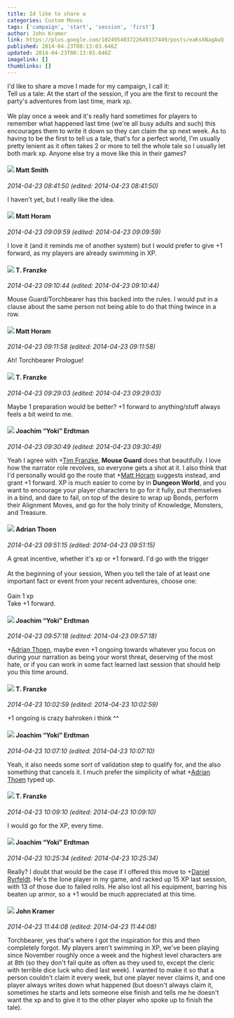 ```yaml
---
title: Id like to share a
categories: Custom Moves
tags: ['campaign', 'start', 'session', 'first']
author: John Kramer
link: https://plus.google.com/102495403722649337449/posts/eaKsXNagAuQ
published: 2014-04-23T08:13:03.646Z
updated: 2014-04-23T08:13:03.646Z
imagelink: []
thumblinks: []
---
```


I&#39;d like to share a move I made for my campaign, I call it:<br />Tell us a tale: At the start of the session, if you are the first to recount the party&#39;s adventures from last time, mark xp.<br /><br />We play once a week and it&#39;s really hard sometimes for players to remember what happened last time (we&#39;re all busy adults and such) this encourages them to write it down so they can claim the xp next week. As to having to be the first to tell us a tale, that&#39;s for a perfect world, I&#39;m usually pretty lenient as it often takes 2 or more to tell the whole tale so I usually let both mark xp. Anyone else try a move like this in their games?
<div id='comment z13pvj5wcun0f5or004ce5xpaxfjwdqaueo'>
  <h4><img src='{{site.baseurl}}//images/avatars/114058978089705547111_photo.jpg'> Matt Smith</h4>
      <p><cite>2014-04-23 08:41:50 (edited: 2014-04-23 08:41:50)</cite></p>
        <p>I haven&#39;t yet, but I really like the idea. </p>
</div>
        

<div id='comment z13pvj5wcun0f5or004ce5xpaxfjwdqaueo'>
  <h4><img src='{{site.baseurl}}//images/avatars/105472060898626050077_photo.jpg'> Matt Horam</h4>
      <p><cite>2014-04-23 09:09:59 (edited: 2014-04-23 09:09:59)</cite></p>
        <p>I love it (and it reminds me of another system) but I would prefer to give +1 forward, as my players are already swimming in XP.</p>
</div>
        

<div id='comment z13pvj5wcun0f5or004ce5xpaxfjwdqaueo'>
  <h4><img src='{{site.baseurl}}//images/avatars/110330901807759406775_photo.jpg'> T. Franzke</h4>
      <p><cite>2014-04-23 09:10:44 (edited: 2014-04-23 09:10:44)</cite></p>
        <p>Mouse Guard/Torchbearer has this backed into the rules. I would put in a clause about the same person not being able to do that thing twince in a row. </p>
</div>
        

<div id='comment z13pvj5wcun0f5or004ce5xpaxfjwdqaueo'>
  <h4><img src='{{site.baseurl}}//images/avatars/105472060898626050077_photo.jpg'> Matt Horam</h4>
      <p><cite>2014-04-23 09:11:58 (edited: 2014-04-23 09:11:58)</cite></p>
        <p>Ah! Torchbearer Prologue!</p>
</div>
        

<div id='comment z13pvj5wcun0f5or004ce5xpaxfjwdqaueo'>
  <h4><img src='{{site.baseurl}}//images/avatars/110330901807759406775_photo.jpg'> T. Franzke</h4>
      <p><cite>2014-04-23 09:29:03 (edited: 2014-04-23 09:29:03)</cite></p>
        <p>Maybe 1 preparation would be better? +1 forward to anything/stuff always feels a bit weird to me. </p>
</div>
        

<div id='comment z13pvj5wcun0f5or004ce5xpaxfjwdqaueo'>
  <h4><img src='{{site.baseurl}}//images/avatars/117540790518719917699_photo.jpg'> Joachim “Yoki” Erdtman</h4>
      <p><cite>2014-04-23 09:30:49 (edited: 2014-04-23 09:30:49)</cite></p>
        <p>Yeah I agree with <span class="proflinkWrapper"><span class="proflinkPrefix">+</span><a class="proflink" href="https://plus.google.com/110330901807759406775" oid="110330901807759406775">Tim Franzke</a></span>, <b>Mouse Guard</b> does that beautifully. I love how the narrator role revolves, so everyone gets a shot at it. I also think that I&#39;d personally would go the route that <span class="proflinkWrapper"><span class="proflinkPrefix">+</span><a class="proflink" href="https://plus.google.com/105472060898626050077" oid="105472060898626050077">Matt Horam</a></span> suggests instead, and grant +1 forward. XP is much easier to come by in <b>Dungeon World</b>, and you want to encourage your player characters to go for it fully, put themselves in a bind, and dare to fail, on top of the desire to wrap up Bonds, perform their Alignment Moves, and go for the holy trinity of Knowledge, Monsters, and Treasure.</p>
</div>
        

<div id='comment z13pvj5wcun0f5or004ce5xpaxfjwdqaueo'>
  <h4><img src='{{site.baseurl}}//images/avatars/113847025671240258531_photo.jpg'> Adrian Thoen</h4>
      <p><cite>2014-04-23 09:51:15 (edited: 2014-04-23 09:51:15)</cite></p>
        <p>A great incentive, whether it&#39;s xp or +1 forward. I&#39;d go with the trigger <br /><br />At the beginning of your session, When you tell the tale of at least one important fact or event from your recent adventures, choose one:<br /><br />Gain 1 xp<br />Take +1 forward.</p>
</div>
        

<div id='comment z13pvj5wcun0f5or004ce5xpaxfjwdqaueo'>
  <h4><img src='{{site.baseurl}}//images/avatars/117540790518719917699_photo.jpg'> Joachim “Yoki” Erdtman</h4>
      <p><cite>2014-04-23 09:57:18 (edited: 2014-04-23 09:57:18)</cite></p>
        <p><span class="proflinkWrapper"><span class="proflinkPrefix">+</span><a class="proflink" href="https://plus.google.com/113847025671240258531" oid="113847025671240258531">Adrian Thoen</a></span>, maybe even +1 ongoing towards whatever you focus on during your narration as being your worst threat, deserving of the most hate, or if you can work in some fact learned last session that should help you this time around.</p>
</div>
        

<div id='comment z13pvj5wcun0f5or004ce5xpaxfjwdqaueo'>
  <h4><img src='{{site.baseurl}}//images/avatars/110330901807759406775_photo.jpg'> T. Franzke</h4>
      <p><cite>2014-04-23 10:02:59 (edited: 2014-04-23 10:02:59)</cite></p>
        <p>+1 ongoing is crazy bahroken i think ^^</p>
</div>
        

<div id='comment z13pvj5wcun0f5or004ce5xpaxfjwdqaueo'>
  <h4><img src='{{site.baseurl}}//images/avatars/117540790518719917699_photo.jpg'> Joachim “Yoki” Erdtman</h4>
      <p><cite>2014-04-23 10:07:10 (edited: 2014-04-23 10:07:10)</cite></p>
        <p>Yeah, it also needs some sort of validation step to qualify for, and the also something that cancels it. I much prefer the simplicity of what <span class="proflinkWrapper"><span class="proflinkPrefix">+</span><a class="proflink" href="https://plus.google.com/113847025671240258531" oid="113847025671240258531">Adrian Thoen</a></span> typed up.</p>
</div>
        

<div id='comment z13pvj5wcun0f5or004ce5xpaxfjwdqaueo'>
  <h4><img src='{{site.baseurl}}//images/avatars/110330901807759406775_photo.jpg'> T. Franzke</h4>
      <p><cite>2014-04-23 10:09:10 (edited: 2014-04-23 10:09:10)</cite></p>
        <p>I would go for the XP, every time. </p>
</div>
        

<div id='comment z13pvj5wcun0f5or004ce5xpaxfjwdqaueo'>
  <h4><img src='{{site.baseurl}}//images/avatars/117540790518719917699_photo.jpg'> Joachim “Yoki” Erdtman</h4>
      <p><cite>2014-04-23 10:25:34 (edited: 2014-04-23 10:25:34)</cite></p>
        <p>Really? I doubt that would be the case if I offered this move to <span class="proflinkWrapper"><span class="proflinkPrefix">+</span><a class="proflink" href="https://plus.google.com/111363131031408335773" oid="111363131031408335773">Daniel Ryrfeldt</a></span>. He&#39;s the lone player in my game, and racked up 15 XP last session, with 13 of those due to failed rolls. He also lost all his equipment,  barring his beaten up armor, so a +1 would be much appreciated at this time.</p>
</div>
        

<div id='comment z13pvj5wcun0f5or004ce5xpaxfjwdqaueo'>
  <h4><img src='{{site.baseurl}}//images/avatars/102495403722649337449_photo.jpg'> John Kramer</h4>
      <p><cite>2014-04-23 11:44:08 (edited: 2014-04-23 11:44:08)</cite></p>
        <p>Torchbearer, yes that&#39;s where I got the inspiration for this and then completely forgot. My players aren&#39;t swimming in XP, we&#39;ve been playing since November roughly once a week and the highest level characters are at 8th (so they don&#39;t fail quite as often as they used to, except the cleric with terrible dice luck who died last week). I wanted to make it so that a person couldn&#39;t claim it every week, but one player never claims it, and one player always writes down what happened (but doesn&#39;t always claim it, sometimes he starts and lets someone else finish and tells me he doesn&#39;t want the xp and to give it to the other player who spoke up to finish the tale).</p>
</div>
        